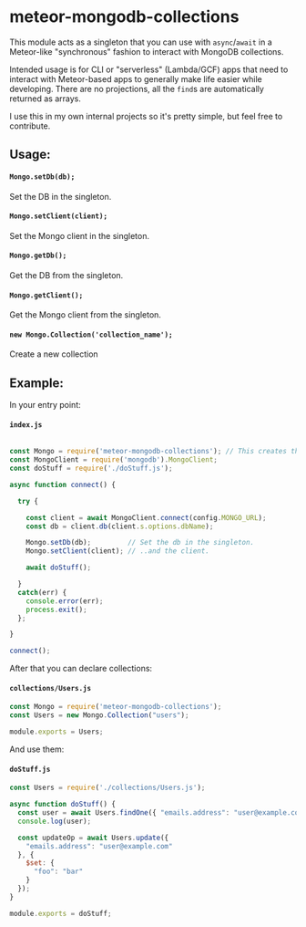 # meteor-mongodb-collections

This module acts as a singleton that you can use with `async`/`await` in a Meteor-like "synchronous" fashion to interact with MongoDB collections.   

Intended usage is for CLI or "serverless" (Lambda/GCF) apps that need to interact with Meteor-based apps to generally make life easier while developing. There are no projections, all the `find`s are automatically returned as arrays.

I use this in my own internal projects so it's pretty simple, but feel free to contribute.

## Usage:

#### `Mongo.setDb(db);`   
Set the DB in the singleton.

#### `Mongo.setClient(client);`   
Set the Mongo client in the singleton. 

#### `Mongo.getDb();`   
Get the DB from the singleton.

#### `Mongo.getClient();`   
Get the Mongo client from the singleton.

#### `new Mongo.Collection('collection_name');`   
Create a new collection

## Example:

In your entry point:

#### `index.js`
```js

const Mongo = require('meteor-mongodb-collections'); // This creates the singleton.
const MongoClient = require('mongodb').MongoClient;
const doStuff = require('./doStuff.js');

async function connect() {

  try {

    const client = await MongoClient.connect(config.MONGO_URL);
    const db = client.db(client.s.options.dbName);

    Mongo.setDb(db);         // Set the db in the singleton.
    Mongo.setClient(client); // ..and the client.

    await doStuff();

  }
  catch(err) {
    console.error(err);
    process.exit();
  };

}

connect();
```

After that you can declare collections:

#### `collections/Users.js`
```js
const Mongo = require('meteor-mongodb-collections');
const Users = new Mongo.Collection("users");

module.exports = Users;
```

And use them:

#### `doStuff.js`
```js
const Users = require('./collections/Users.js');

async function doStuff() {
  const user = await Users.findOne({ "emails.address": "user@example.com" });
  console.log(user);

  const updateOp = await Users.update({
    "emails.address": "user@example.com"
  }, {
    $set: {
      "foo": "bar"
    }
  });
}

module.exports = doStuff;
```
